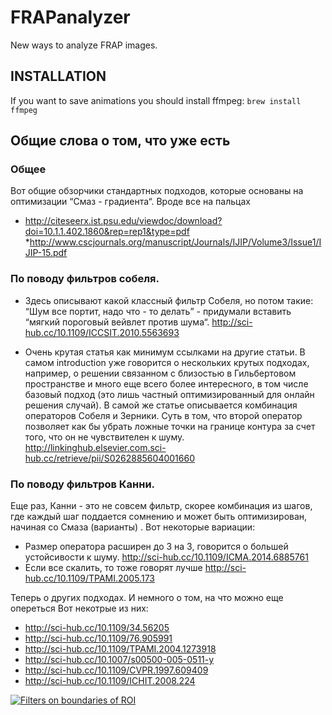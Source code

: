 # FRAPanalyzer
New ways to analyze FRAP images.



## INSTALLATION
If you want to save animations you should install ffmpeg:
`brew install ffmpeg`



## Общие слова о том, что уже есть

### Общее
Вот общие обзорчики стандартных подходов, которые основаны на оптимизации “Смаз - градиента“. Вроде все на пальцах
*  http://citeseerx.ist.psu.edu/viewdoc/download?doi=10.1.1.402.1860&rep=rep1&type=pdf
*http://www.cscjournals.org/manuscript/Journals/IJIP/Volume3/Issue1/IJIP-15.pdf

### По поводу фильтров собеля.
* Здесь описывают какой классный фильтр Собеля, но потом такие: “Шум все портит, надо что - то делать” - придумали вставить “мягкий пороговый вейвлет против шума“.
http://sci-hub.cc/10.1109/ICCSIT.2010.5563693

* Очень крутая статья как минимум ссылками на другие статьи. В самом  introduction уже говорится о нескольких крутых подходах, например, о решении связанном с близостью в Гильбертовом пространстве и много еще всего более интересного, в том числе базовый подход (это лишь частный оптимизированный для онлайн решения случай). В самой же статье описывается комбинация операторов Собеля и Зерники. Суть в том, что второй оператор позволяет как бы убрать ложные точки на границе контура за счет того, что он не чувствителен к шуму.  
http://linkinghub.elsevier.com.sci-hub.cc/retrieve/pii/S0262885604001660

### По поводу фильтров Канни.
Еще раз, Канни - это не совсем фильтр, скорее комбинация из шагов, где каждый шаг поддается сомнению и может быть оптимизирован, начиная со Смаза (варианты) .
Вот некоторые вариации:

* Размер оператора расширен до 3 на 3, говорится о большей устойсивости к шуму.
http://sci-hub.cc/10.1109/ICMA.2014.6885761
* Если все скалить, то тоже говорят лучше
http://sci-hub.cc/10.1109/TPAMI.2005.173


Теперь о других подходах. И немного о том, на что можно еще опереться Вот некотрые из них:
* http://sci-hub.cc/10.1109/34.56205
* http://sci-hub.cc/10.1109/76.905991
* http://sci-hub.cc/10.1109/TPAMI.2004.1273918
* http://sci-hub.cc/10.1007/s00500-005-0511-y
* http://sci-hub.cc/10.1109/CVPR.1997.609409
* http://sci-hub.cc/10.1109/ICHIT.2008.224


[![Filters on boundaries of ROI](https://preview.ibb.co/cweoAk/2017_05_16_12_55_58.png)](https://youtu.be/phfgszzy4mQ)